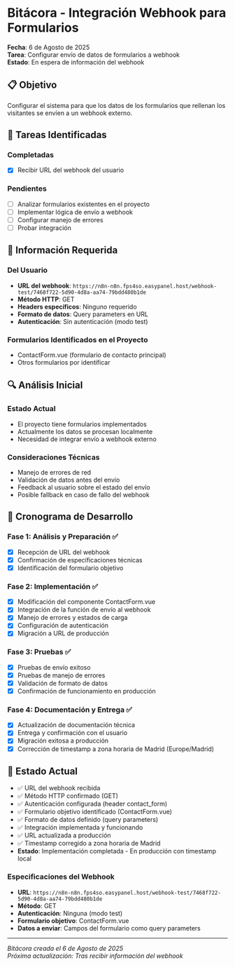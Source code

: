 # Bitácora - Integración Webhook para Formularios

**Fecha**: 6 de Agosto de 2025  
**Tarea**: Configurar envío de datos de formularios a webhook  
**Estado**: En espera de información del webhook  

## 📋 Objetivo

Configurar el sistema para que los datos de los formularios que rellenan los visitantes se envíen a un webhook externo.

## 🎯 Tareas Identificadas

### Completadas
- [x] Recibir URL del webhook del usuario

### Pendientes
- [ ] Analizar formularios existentes en el proyecto
- [ ] Implementar lógica de envío a webhook
- [ ] Configurar manejo de errores
- [ ] Probar integración

## 📝 Información Requerida

### Del Usuario
- **URL del webhook**: `https://n8n-n8n.fps4so.easypanel.host/webhook-test/7468f722-5d90-4d8a-aa74-79bdd480b1de`
- **Método HTTP**: GET
- **Headers específicos**: Ninguno requerido
- **Formato de datos**: Query parameters en URL
- **Autenticación**: Sin autenticación (modo test)

### Formularios Identificados en el Proyecto
- ContactForm.vue (formulario de contacto principal)
- Otros formularios por identificar

## 🔍 Análisis Inicial

### Estado Actual
- El proyecto tiene formularios implementados
- Actualmente los datos se procesan localmente
- Necesidad de integrar envío a webhook externo

### Consideraciones Técnicas
- Manejo de errores de red
- Validación de datos antes del envío
- Feedback al usuario sobre el estado del envío
- Posible fallback en caso de fallo del webhook

## 📅 Cronograma de Desarrollo

### Fase 1: Análisis y Preparación ✅
- [x] Recepción de URL del webhook
- [x] Confirmación de especificaciones técnicas
- [x] Identificación del formulario objetivo

### Fase 2: Implementación ✅
- [x] Modificación del componente ContactForm.vue
- [x] Integración de la función de envío al webhook
- [x] Manejo de errores y estados de carga
- [x] Configuración de autenticación
- [x] Migración a URL de producción

### Fase 3: Pruebas ✅
- [x] Pruebas de envío exitoso
- [x] Pruebas de manejo de errores
- [x] Validación de formato de datos
- [x] Confirmación de funcionamiento en producción

### Fase 4: Documentación y Entrega ✅
- [x] Actualización de documentación técnica
- [x] Entrega y confirmación con el usuario
- [x] Migración exitosa a producción
- [x] Corrección de timestamp a zona horaria de Madrid (Europe/Madrid)

## 🚧 Estado Actual

- ✅ URL del webhook recibida
- ✅ Método HTTP confirmado (GET)
- ✅ Autenticación configurada (header contact_form)
- ✅ Formulario objetivo identificado (ContactForm.vue)
- ✅ Formato de datos definido (query parameters)
- ✅ Integración implementada y funcionando
- ✅ URL actualizada a producción
- ✅ Timestamp corregido a zona horaria de Madrid
- **Estado**: Implementación completada - En producción con timestamp local

### Especificaciones del Webhook
- **URL**: `https://n8n-n8n.fps4so.easypanel.host/webhook-test/7468f722-5d90-4d8a-aa74-79bdd480b1de`
- **Método**: GET
- **Autenticación**: Ninguna (modo test)
- **Formulario objetivo**: ContactForm.vue
- **Datos a enviar**: Campos del formulario como query parameters

---

*Bitácora creada el 6 de Agosto de 2025*  
*Próxima actualización: Tras recibir información del webhook*